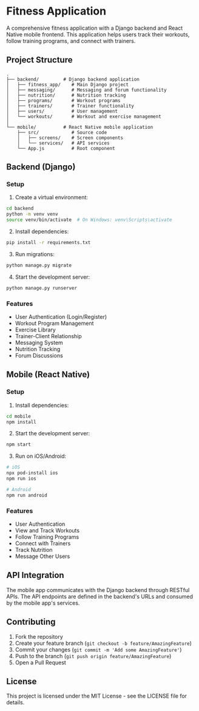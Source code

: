 # Fitness Application

A comprehensive fitness application with a Django backend and React Native mobile frontend. This application helps users track their workouts, follow training programs, and connect with trainers.

## Project Structure

```
.
├── backend/         # Django backend application
│   ├── fitness_app/    # Main Django project
│   ├── messaging/      # Messaging and forum functionality
│   ├── nutrition/      # Nutrition tracking
│   ├── programs/       # Workout programs
│   ├── trainers/       # Trainer functionality
│   ├── users/          # User management
│   └── workouts/       # Workout and exercise management
│
└── mobile/          # React Native mobile application
    ├── src/            # Source code
    │   ├── screens/    # Screen components
    │   └── services/   # API services
    └── App.js          # Root component
```

## Backend (Django)

### Setup

1. Create a virtual environment:
```bash
cd backend
python -m venv venv
source venv/bin/activate  # On Windows: venv\Scripts\activate
```

2. Install dependencies:
```bash
pip install -r requirements.txt
```

3. Run migrations:
```bash
python manage.py migrate
```

4. Start the development server:
```bash
python manage.py runserver
```

### Features

- User Authentication (Login/Register)
- Workout Program Management
- Exercise Library
- Trainer-Client Relationship
- Messaging System
- Nutrition Tracking
- Forum Discussions

## Mobile (React Native)

### Setup

1. Install dependencies:
```bash
cd mobile
npm install
```

2. Start the development server:
```bash
npm start
```

3. Run on iOS/Android:
```bash
# iOS
npx pod-install ios
npm run ios

# Android
npm run android
```

### Features

- User Authentication
- View and Track Workouts
- Follow Training Programs
- Connect with Trainers
- Track Nutrition
- Message Other Users

## API Integration

The mobile app communicates with the Django backend through RESTful APIs. The API endpoints are defined in the backend's URLs and consumed by the mobile app's services.

## Contributing

1. Fork the repository
2. Create your feature branch (`git checkout -b feature/AmazingFeature`)
3. Commit your changes (`git commit -m 'Add some AmazingFeature'`)
4. Push to the branch (`git push origin feature/AmazingFeature`)
5. Open a Pull Request

## License

This project is licensed under the MIT License - see the LICENSE file for details.
